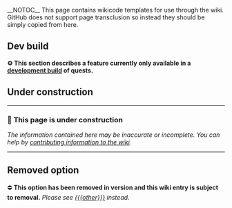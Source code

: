 \_\_NOTOC\_\_ This page contains wikicode templates for use through the
wiki. GitHub does not support page transclusion so instead they should
be simply copied from here.

## Dev build

  
**⚙️ This section describes a feature currently only available in a
[development build](https://github.com/LMBishop/Quests/actions) of
quests.**

## Under construction

------------------------------------------------------------------------

### 🔨 **This page is under construction**

*The information contained here may be inaccurate or incomplete. You can
help by [contributing information to the
wiki](https://github.com/LMBishop/Quests/wiki/Contributing-to-the-wiki).*

------------------------------------------------------------------------

## Removed option

  
⛔️ **This option has been removed in version and this wiki entry is
subject to removal.** *Please see [{{{other}}}]({{{other}}} "wikilink")
instead.*
